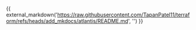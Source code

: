 {{ external_markdown('https://raw.githubusercontent.com/TapanPatel11/terraform/refs/heads/add_mkdocs/atlantis/README.md', '') }}
